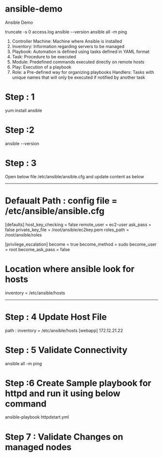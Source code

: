 # ansible-demo
Ansible Demo 

truncate -s 0 access.log
ansible --version
ansible all -m ping 



1. Controller Machine: Machine where Ansible is installed
2. Inventory: Information regarding servers to be managed
3. Playbook: Automation is defined using tasks defined in YAML format
4. Task: Procedure to be executed
5. Module: Predefined commands executed directly on remote hosts
6. Play: Execution of a playbook
7. Role: a Pre-defined way for organizing playbooks
Handlers: Tasks with unique names that will only be executed if notified by another task

# Step : 1
yum install ansible

# Step :2
ansible --version

# Step : 3 
Open below file 
/etc/ansible/ansible.cfg and update content as below 

********************************

# Defaualt Path :  config file = /etc/ansible/ansible.cfg
[defaults]
host_key_checking = false
remote_user = ec2-user
ask_pass = false
private_key_file = /root/ansible/ec2key.pem
roles_path = /root/ansible/roles

[privilege_escalation]
become = true
become_method = sudo
become_user = root
become_ask_pass = false

# Location where ansible look for hosts
inventory = /etc/ansible/hosts

***************************************

# Step : 4 Update Host File 
path : inventory = /etc/ansible/hosts
[webapp]
172.12.21.22

# Step : 5 Validate Connectivity
ansible all -m ping

# Step :6 Create Sample playbook for httpd and run it using below command
ansible-playbook httpdstart.yml

# Step 7 : Validate Changes on managed nodes
